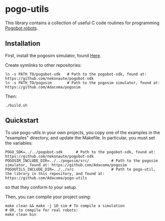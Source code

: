 # pogo-utils
This library contains a collection of useful C code routines for programming [Pogobot robots](https://pogobot.github.io/).

## Installation
First, install the pogosim simulator, found [Here](https://github.com/Adacoma/pogosim).

Create symlinks to other repositories:
```shell
ln -s PATH_TO/pogobot-sdk   # Path to the pogobot-sdk, found at: https://github.com/nekonaute/pogobot-sdk
ln -s PATH_TO/pogosim       # Path to the pogosim simulator, found at: https://github.com/Adacoma/pogosim
```


Then:
```shell
./build.sh
```

## Quickstart
To use pogo-utils in your own projects, you copy one of the examples in the "examples" directory, and update the Makefile. In particular, you must set the variables:
```shell
POGO_SDK=../../pogobot-sdk      # Path to the pogobot-sdk, found at: https://github.com/nekonaute/pogobot-sdk
POGOSIM_INCLUDE_DIR=../../pogosim/src/          # Path to the pogosim simulator, found at: https://github.com/Adacoma/pogosim
POGOUTILS_INCLUDE_DIR=../../src                 # Path to pogo-util, the library in this repository, and found at: https://github.com/Adacoma/pogo-utils
```
so that they conform to your setup.

Then, you can compile your project using:
```shell
make clean && make -j 10 sim # To compile a simulation
# OR, to compile for real robots:
make clean bin
```

